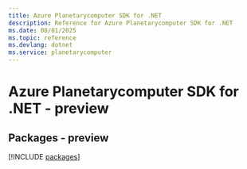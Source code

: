 ```yaml
---
title: Azure Planetarycomputer SDK for .NET
description: Reference for Azure Planetarycomputer SDK for .NET
ms.date: 08/01/2025
ms.topic: reference
ms.devlang: dotnet
ms.service: planetarycomputer
---
```

# Azure Planetarycomputer SDK for .NET - preview
## Packages - preview
[!INCLUDE [packages](planetarycomputer-index.md)]